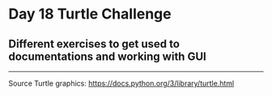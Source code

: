 # Day 18 Turtle Challenge
## Different exercises to get used to documentations and working with GUI

<hr>

Source Turtle graphics: https://docs.python.org/3/library/turtle.html